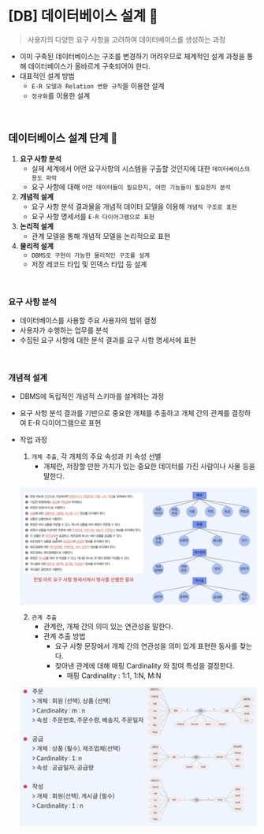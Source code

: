 # [DB] 데이터베이스 설계 📝

> 사용자의 다양한 요구 사항을 고려하여 데이터베이스를 생성하는 과정

- 이미 구축된 데이터베이스는 구조를 변경하기 어려우므로 체계적인 설계 과정을 통해 데이터베이스가 올바르게 구축되어야 한다.
- 대표적인 설계 방법
  - `E-R 모델과 Relation 변환 규칙`을 이용한 설계
  - `정규화`를 이용한 설계

<br />

## **데이터베이스 설계 단계 💭**

1. **요구 사항 분석**
   - 실제 세계에서 어떤 요구사항의 시스템을 구출할 것인지에 대한 `데이터베이스의 용도 파악`
   - 요구 사항에 대해 `어떤 데이터들이 필요한지, 어떤 기능들이 필요한지 분석`
2. **개념적 설계**
   - 요구 사항 분석 결과물을 개념적 데이터 모델을 이용해 `개념적 구조로 표현`
   - 요구 사항 명세서를 `E-R 다이어그램으로 표현`
3. **논리적 설계**
   - 관계 모델을 통해 개념적 모델을 논리적으로 표현
4. **물리적 설계**
   - `DBMS로 구현이 가능한 물리적인 구조를 설계`
   - 저장 레코드 타입 및 인덱스 타입 등 설계

<br />

### **요구 사항 분석**

- 데이터베이스를 사용할 주요 사용자의 범위 결정
- 사용자가 수행하는 업무를 분석
- 수집된 요구 사항에 대한 분석 결과를 요구 사항 명세서에 표현

<br />

### **개념적 설계**

- DBMS에 독립적인 개념적 스키마를 설계하는 과정
- 요구 사항 분석 결과를 기반으로 중요한 개체를 추출하고 개체 간의 관계를 결정하여 E-R 다이어그램으로 표현
- 작업 과정

  1. `개체 추출`, 각 개체의 주요 속성과 키 속성 선별
     - 개체란, 저장할 만한 가치가 있는 중요한 데이터를 가진 사람이나 사물 등을 말한다.

  ![](./img/model_design01.png)

  2. `관계 추출`
     - 관계란, 개체 간의 의미 있는 연관성을 말한다.
     - 관계 추출 방법
       - 요구 사항 문장에서 개체 간의 연관성을 의미 있게 표현한 동사를 찾는다.
       - 찾아낸 관계에 대해 매핑 Cardinality 와 참여 특성을 결정한다.
         - 매핑 Cardinality : 1:1, 1:N, M:N

  ![](./img/model_design02.png)

